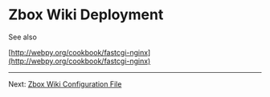 # Zbox Wiki Deployment

See also 

[http://webpy.org/cookbook/fastcgi-nginx](http://webpy.org/cookbook/fastcgi-nginx)

 
----

Next: [Zbox Wiki Configuration File](zbox-wiki-config-file)


